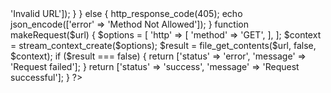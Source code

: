 <?php
header("Access-Control-Allow-Origin: *");
header("Access-Control-Allow-Methods: GET, POST, OPTIONS");
header("Access-Control-Allow-Headers: Content-Type");

if ($_SERVER['REQUEST_METHOD'] === 'OPTIONS') {
    http_response_code(200);
    exit();
}

if ($_SERVER['REQUEST_METHOD'] === 'GET') {
    $url = isset($_GET['url']) ? $_GET['url'] : '';
    
    if (filter_var($url, FILTER_VALIDATE_URL)) {
        $response = makeRequest($url);
        echo json_encode($response);
    } else {
        http_response_code(400);
        echo json_encode(['error' => 'Invalid URL']);
    }
} else {
    http_response_code(405);
    echo json_encode(['error' => 'Method Not Allowed']);
}

function makeRequest($url) {
    $options = [
        'http' => [
            'method' => 'GET',
        ],
    ];

    $context = stream_context_create($options);
    $result = file_get_contents($url, false, $context);

    if ($result === false) {
        return ['status' => 'error', 'message' => 'Request failed'];
    }

    return ['status' => 'success', 'message' => 'Request successful'];
}
?>
